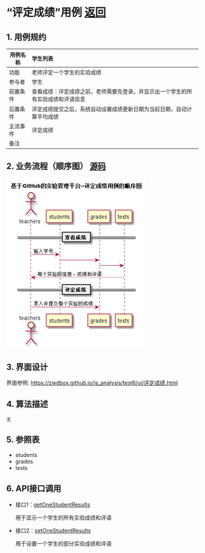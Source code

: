 ﻿<!-- markdownlint-disable MD033-->
<!-- 禁止MD033类型的警告 https://www.npmjs.com/package/markdownlint -->

# “评定成绩”用例 [返回](./README.md)
## 1. 用例规约

|用例名称|学生列表|
|-------|:-------------|
|功能|老师评定一个学生的实验成绩|
|参与者|学生|
|前置条件|查看成绩：评定成绩之前，老师需要先登录，并显示出一个学生的所有实验成绩和评语信息|
|后置条件| 评定成绩提交之后，系统自动设置成绩更新日期为当前日期，自动计算平均成绩|
|主流事件| 评定成绩|
|备注| |

## 2. 业务流程（顺序图） [源码](./src/sequence评定成绩.puml)
![sequence1](./sequence评定成绩.png) 

## 3. 界面设计
界面参照: https://zwdbox.github.io/is_analysis/test6/ui/评定成绩.html

## 4. 算法描述
    无
    
## 5. 参照表

- students
- grades
- tests

## 6. API接口调用

- 接口1：[getOneStudentResults](./接口_getOneStudentResults.md)
    
    用于显示一个学生的所有实验成绩和评语
     
- 接口2：[setOneStudentResults](./接口_setOneStudentResults.md)

    用于设置一个学生的部分实验成绩和评语

